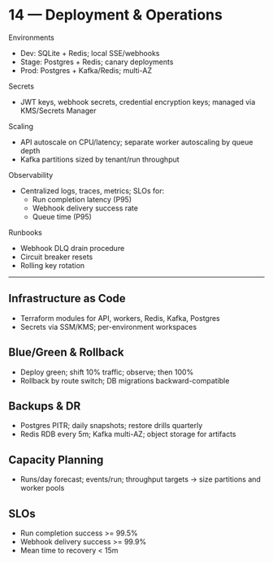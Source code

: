 # 14 — Deployment & Operations

Environments
- Dev: SQLite + Redis; local SSE/webhooks
- Stage: Postgres + Redis; canary deployments
- Prod: Postgres + Kafka/Redis; multi-AZ

Secrets
- JWT keys, webhook secrets, credential encryption keys; managed via KMS/Secrets Manager

Scaling
- API autoscale on CPU/latency; separate worker autoscaling by queue depth
- Kafka partitions sized by tenant/run throughput

Observability
- Centralized logs, traces, metrics; SLOs for:
  - Run completion latency (P95)
  - Webhook delivery success rate
  - Queue time (P95)

Runbooks
- Webhook DLQ drain procedure
- Circuit breaker resets
- Rolling key rotation

---

## Infrastructure as Code
- Terraform modules for API, workers, Redis, Kafka, Postgres
- Secrets via SSM/KMS; per-environment workspaces

## Blue/Green & Rollback
- Deploy green; shift 10% traffic; observe; then 100%
- Rollback by route switch; DB migrations backward-compatible

## Backups & DR
- Postgres PITR; daily snapshots; restore drills quarterly
- Redis RDB every 5m; Kafka multi-AZ; object storage for artifacts

## Capacity Planning
- Runs/day forecast; events/run; throughput targets → size partitions and worker pools

## SLOs
- Run completion success >= 99.5%
- Webhook delivery success >= 99.9%
- Mean time to recovery < 15m